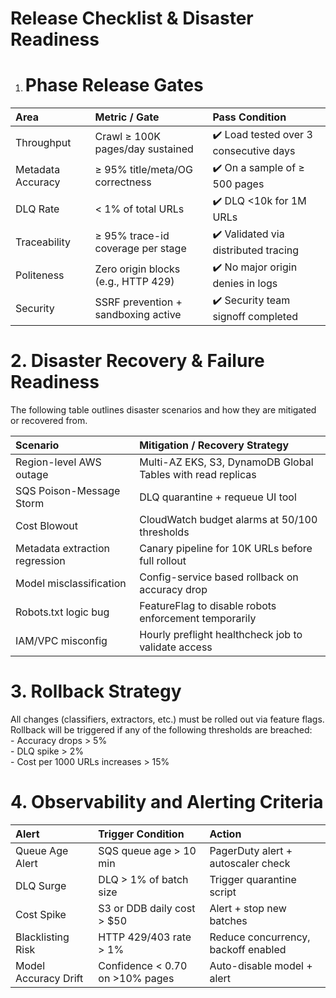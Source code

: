 # Release Checklist & Disaster Readiness

1. # **Phase Release Gates**

| Area | Metric / Gate | Pass Condition |
| :---- | :---- | :---- |
| Throughput | Crawl ≥ 100K pages/day sustained | ✔️ Load tested over 3 consecutive days |
| Metadata Accuracy | ≥ 95% title/meta/OG correctness | ✔️ On a sample of ≥ 500 pages |
| DLQ Rate | \< 1% of total URLs | ✔️ DLQ \<10k for 1M URLs |
| Traceability | ≥ 95% trace-id coverage per stage | ✔️ Validated via distributed tracing |
| Politeness | Zero origin blocks (e.g., HTTP 429\) | ✔️ No major origin denies in logs |
| Security | SSRF prevention \+ sandboxing active | ✔️ Security team signoff completed |

# **2\. Disaster Recovery & Failure Readiness**

The following table outlines disaster scenarios and how they are mitigated or recovered from.

| Scenario | Mitigation / Recovery Strategy |
| :---- | :---- |
| Region-level AWS outage | Multi-AZ EKS, S3, DynamoDB Global Tables with read replicas |
| SQS Poison-Message Storm | DLQ quarantine \+ requeue UI tool |
| Cost Blowout | CloudWatch budget alarms at $50/$100 thresholds |
| Metadata extraction regression | Canary pipeline for 10K URLs before full rollout |
| Model misclassification | Config-service based rollback on accuracy drop |
| Robots.txt logic bug | FeatureFlag to disable robots enforcement temporarily |
| IAM/VPC misconfig | Hourly preflight healthcheck job to validate access |

# **3\. Rollback Strategy**

All changes (classifiers, extractors, etc.) must be rolled out via feature flags. Rollback will be triggered if any of the following thresholds are breached:  
\- Accuracy drops \> 5%  
\- DLQ spike \> 2%  
\- Cost per 1000 URLs increases \> 15%

# **4\. Observability and Alerting Criteria**

| Alert | Trigger Condition | Action |
| :---- | :---- | :---- |
| Queue Age Alert | SQS queue age \> 10 min | PagerDuty alert \+ autoscaler check |
| DLQ Surge | DLQ \> 1% of batch size | Trigger quarantine script |
| Cost Spike | S3 or DDB daily cost \> $50 | Alert \+ stop new batches |
| Blacklisting Risk | HTTP 429/403 rate \> 1% | Reduce concurrency, backoff enabled |
| Model Accuracy Drift | Confidence \< 0.70 on \>10% pages | Auto-disable model \+ alert |

